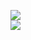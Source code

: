 [![](https://img.shields.io/badge/Made%20With-Github%20Spray-lightgrey.svg?style=for-the-badge&logo=github)](https://github.com/Annihil/github-spray#4312)  
[![](https://i.imgur.com/2DrTn0Z.gif)](https://github.com/Annihil/github-spray)